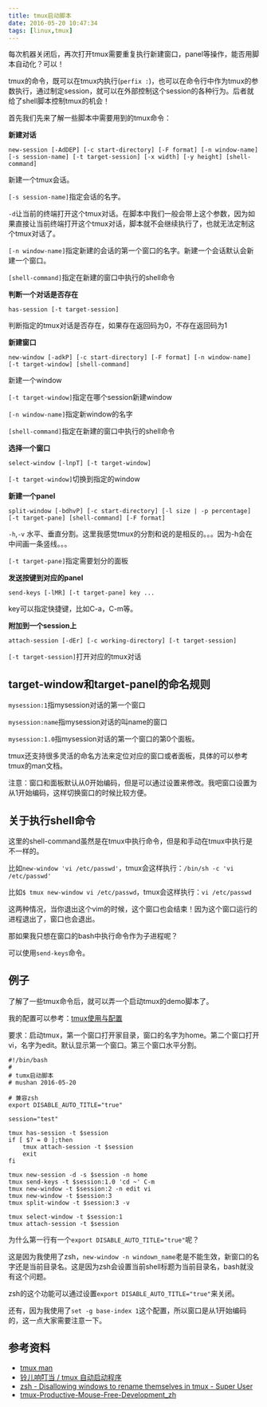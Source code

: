 ```yaml
---
title: tmux启动脚本
date: 2016-05-20 10:47:34
tags: [linux,tmux]
---
```


每次机器关闭后，再次打开tmux需要重复执行新建窗口，panel等操作，能否用脚本自动化？可以！

<!-- more -->

tmux的命令，既可以在tmux内执行(`perfix :`)，也可以在命令行中作为tmux的参数执行，通过制定session，就可以在外部控制这个session的各种行为。后者就给了shell脚本控制tmux的机会！

首先我们先来了解一些脚本中需要用到的tmux命令：

**新建对话**

    new-session [-AdDEP] [-c start-directory] [-F format] [-n window-name] [-s session-name] [-t target-session] [-x width] [-y height] [shell-command]

新建一个tmux会话。

`[-s session-name]`指定会话的名字。

`-d`让当前的终端打开这个tmux对话。在脚本中我们一般会带上这个参数，因为如果直接让当前终端打开这个tmux对话，脚本就不会继续执行了，也就无法定制这个tmux对话了。

`[-n window-name]`指定新建的会话的第一个窗口的名字。新建一个会话默认会新建一个窗口。

`[shell-command]`指定在新建的窗口中执行的shell命令

**判断一个对话是否存在**

    has-session [-t target-session]

判断指定的tmux对话是否存在，如果存在返回码为0，不存在返回码为1

**新建窗口**

    new-window [-adkP] [-c start-directory] [-F format] [-n window-name] [-t target-window] [shell-command]

新建一个window

`[-t target-window]`指定在哪个session新建window

`[-n window-name]`指定新window的名字

`[shell-command]`指定在新建的窗口中执行的shell命令

**选择一个窗口**

    select-window [-lnpT] [-t target-window]

`[-t target-window]`切换到指定的window

**新建一个panel**

    split-window [-bdhvP] [-c start-directory] [-l size | -p percentage] [-t target-pane] [shell-command] [-F format]

`-h`,`-v` 水平、垂直分割。这里我感觉tmux的分割和说的是相反的。。。因为-h会在中间画一条竖线。。。

`[-t target-pane]`指定需要划分的面板

**发送按键到对应的panel**

    send-keys [-lMR] [-t target-pane] key ...

key可以指定快捷键，比如C-a，C-m等。

**附加到一个session上**

    attach-session [-dEr] [-c working-directory] [-t target-session]

`[-t target-session]`打开对应的tmux对话

## target-window和target-panel的命名规则

`mysession:1`指mysession对话的第一个窗口

`mysession:name`指mysession对话的叫name的窗口

`mysession:1.0`指mysession对话的第一个窗口的第0个面板。

tmux还支持很多灵活的命名方法来定位对应的窗口或者面板，具体的可以参考tmux的man文档。

注意：窗口和面板默认从0开始编码，但是可以通过设置来修改。我吧窗口设置为从1开始编码，这样切换窗口的时候比较方便。

## 关于执行shell命令
这里的shell-command虽然是在tmux中执行命令，但是和手动在tmux中执行是不一样的。

比如`new-window 'vi /etc/passwd'`，tmux会这样执行：`/bin/sh -c 'vi /etc/passwd'`

比如`$ tmux new-window vi /etc/passwd`，tmux会这样执行：`vi /etc/passwd`

这两种情况，当你退出这个vim的时候，这个窗口也会结束！因为这个窗口运行的进程退出了，窗口也会退出。

那如果我只想在窗口的bash中执行命令作为子进程呢？

可以使用`send-keys`命令。

## 例子
了解了一些tmux命令后，就可以弄一个启动tmux的demo脚本了。

我的配置可以参考：[tmux使用与配置](http://mushanshitiancai.github.io/2016/03/02/linux/tmux%E4%BD%BF%E7%94%A8%E4%B8%8E%E9%85%8D%E7%BD%AE/)

要求：启动tmux，第一个窗口打开家目录，窗口的名字为home。第二个窗口打开vi，名字为edit。默认显示第一个窗口。第三个窗口水平分割。

```
#!/bin/bash
#
# tumx启动脚本
# mushan 2016-05-20

# 兼容zsh
export DISABLE_AUTO_TITLE="true"

session="test"

tmux has-session -t $session
if [ $? = 0 ];then
    tmux attach-session -t $session
    exit
fi

tmux new-session -d -s $session -n home
tmux send-keys -t $session:1.0 'cd ~' C-m
tmux new-window -t $session:2 -n edit vi
tmux new-window -t $session:3
tmux split-window -t $session:3 -v

tmux select-window -t $session:1
tmux attach-session -t $session
```

为什么第一行有一个`export DISABLE_AUTO_TITLE="true"`呢？

这是因为我使用了zsh，`new-window -n windown_name`老是不能生效，新窗口的名字还是当前目录名。这是因为zsh会设置当前shell标题为当前目录名，bash就没有这个问题。

zsh的这个功能可以通过设置`export DISABLE_AUTO_TITLE="true"`来关闭。

还有，因为我使用了`set -g base-index 1`这个配置，所以窗口是从1开始编码的，这一点大家需要注意一下。

## 参考资料
- [tmux man](http://man.openbsd.org/cgi-bin/man.cgi/OpenBSD-current/man1/tmux.1)
- [铃儿响叮当 / tmux 自动启动程序](http://binli.github.io/posts/tmux.html)
- [zsh - Disallowing windows to rename themselves in tmux - Super User](http://superuser.com/questions/739391/disallowing-windows-to-rename-themselves-in-tmux)
- [tmux-Productive-Mouse-Free-Development_zh](https://pityonline.gitbooks.io/tmux-productive-mouse-free-development_zh/content/)